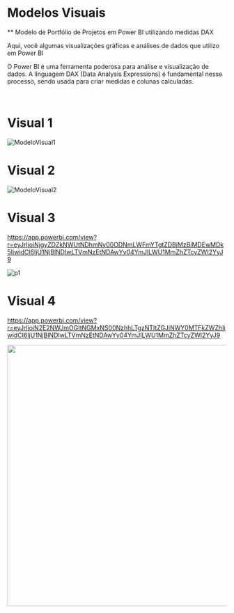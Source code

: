 # Modelos Visuais


** Modelo de Portfólio de Projetos em Power BI utilizando medidas DAX 

Aqui, você algumas visualizações gráficas e análises de dados que utilizo em Power BI

O Power BI é uma ferramenta poderosa para análise e visualização de dados. A linguagem DAX (Data Analysis Expressions) é fundamental nesse processo, sendo usada para criar medidas e colunas calculadas.


</br>

# Visual 1 #
![ModeloVisual1](https://user-images.githubusercontent.com/7052988/184497598-59d8c0db-6568-46d7-83aa-e11658de50fd.png)


# Visual 2 #

![ModeloVisual2](https://user-images.githubusercontent.com/7052988/184497610-ca044001-42ef-4d8d-a2a1-fcc20c1e674b.png )


# Visual 3 # 

https://app.powerbi.com/view?r=eyJrIjoiNjgyZDZkNWUtNDhmNy00ODNmLWFmYTgtZDBjMzBiMDEwMDk5IiwidCI6IjU1NjBlNDIwLTVmNzEtNDAwYy04YmJlLWU1MmZhZTcyZWI2YyJ9

![p1](https://github.com/user-attachments/assets/e0df5eda-a15b-44c7-b351-9444d9b22b0d)


# Visual 4 # 

https://app.powerbi.com/view?r=eyJrIjoiN2E2NWJmOGItNGMxNS00NzhhLTgzNTItZGJiNWY0MTFkZWZhIiwidCI6IjU1NjBlNDIwLTVmNzEtNDAwYy04YmJlLWU1MmZhZTcyZWI2YyJ9

<img src="https://github.com/joaovilar/Power-BI/assets/7052988/5fb9b3fd-cc0d-43ae-9b91-94a2193b1ae8" width="1500" height="600">








